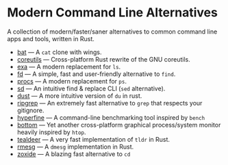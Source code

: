# Modern Command Line Alternatives

A collection of modern/faster/saner alternatives to common command line apps and tools, written in Rust.

* [bat](https://github.com/sharkdp/bat) — A `cat` clone with wings.
* [coreutils](https://github.com/uutils/coreutils) — Cross-platform Rust rewrite of the GNU coreutils.
* [exa](https://github.com/ogham/exa) — A modern replacement for `ls`.
* [fd](https://github.com/sharkdp/fd) — A simple, fast and user-friendly alternative to `find`.
* [procs](https://github.com/dalance/procs) — A modern replacement for `ps`.
* [sd](https://github.com/chmln/sd) — An intuitive find & replace CLI (`sed` alternative).
* [dust](https://github.com/bootandy/dust) — A more intuitive version of `du` in rust.
* [ripgrep](https://github.com/BurntSushi/ripgrep) — An extremely fast alternative to `grep` that respects your gitignore.
* [hyperfine](https://github.com/sharkdp/hyperfine) — A command-line benchmarking tool inspired by `bench`
* [bottom](https://github.com/ClementTsang/bottom) — Yet another cross-platform graphical process/system monitor heavily inspired by `htop`.
* [tealdeer](https://github.com/dbrgn/tealdeer) — A very fast implementation of `tldr` in Rust.
* [rmesg](https://github.com/polyverse/rmesg) — A `dmesg` implementation in Rust.
* [zoxide](https://github.com/ajeetdsouza/zoxide) — A blazing fast alternative to `cd`
